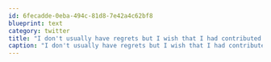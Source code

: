 ```yaml
---
id: 6fecadde-0eba-494c-81d8-7e42a4c62bf8
blueprint: text
category: twitter
title: "I don't usually have regrets but I wish that I had contributed to more open source projects over the years."
caption: "I don't usually have regrets but I wish that I had contributed to more open source projects over the years."
---
```

